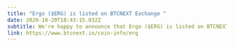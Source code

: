 ```yaml
---
title: "Ergo ($ERG) is listed on BTCNEXT Exchange "
date: 2020-10-20T18:43:15.032Z
subtitle: We're happy to announce that Ergo ($ERG) is listed on BTCNEXT Exchange
link: https://www.btcnext.io/coin-info/erg
---
```

